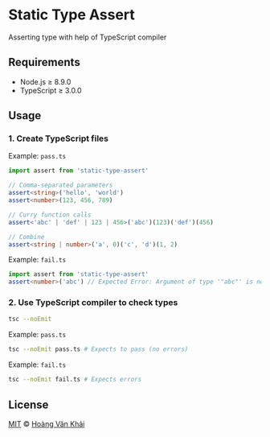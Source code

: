 # Static Type Assert

Asserting type with help of TypeScript compiler

## Requirements

* Node.js ≥ 8.9.0
* TypeScript ≥ 3.0.0

## Usage

### 1. Create TypeScript files

Example: `pass.ts`

```typescript
import assert from 'static-type-assert'

// Comma-separated parameters
assert<string>('hello', 'world')
assert<number>(123, 456, 789)

// Curry function calls
assert<'abc' | 'def' | 123 | 456>('abc')(123)('def')(456)

// Combine
assert<string | number>('a', 0)('c', 'd')(1, 2)
```

Example: `fail.ts`

```typescript
import assert from 'static-type-assert'
assert<number>('abc') // Expected Error: Argument of type '"abc"' is not assignable to type 'number'
```

### 2. Use TypeScript compiler to check types

```sh
tsc --noEmit
```

Example: `pass.ts`

```sh
tsc --noEmit pass.ts # Expects to pass (no errors)
```

Example: `fail.ts`

```sh
tsc --noEmit fail.ts # Expects errors
```

## License

[MIT](https://git.io/fA2Ff) © [Hoàng Văn Khải](https://github.com/KSXGitHub)
